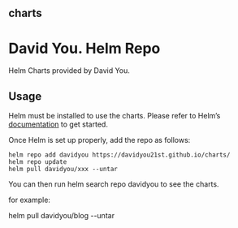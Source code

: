   ## charts

# David You. Helm Repo

Helm Charts provided by David You.

## Usage

Helm must be installed to use the charts. Please refer to Helm’s [documentation](https://helm.sh/docs/) to get started.

Once Helm is set up properly, add the repo as follows:

```
helm repo add davidyou https://davidyou21st.github.io/charts/
helm repo update
helm pull davidyou/xxx --untar
```

You can then run helm search repo davidyou to see the charts.

for example:

helm pull davidyou/blog --untar